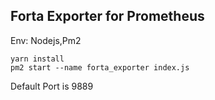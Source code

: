 ## Forta Exporter for Prometheus

Env: Nodejs,Pm2

```
yarn install
pm2 start --name forta_exporter index.js
```

Default Port is 9889